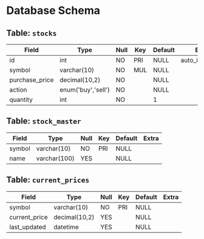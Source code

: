 # Database Schema

## Table: `stocks`
| Field          | Type               | Null | Key | Default | Extra          |
|----------------|--------------------|------|-----|---------|----------------|
| id             | int                | NO   | PRI | NULL    | auto_increment |
| symbol         | varchar(10)        | NO   | MUL | NULL    |                |
| purchase_price | decimal(10,2)      | NO   |     | NULL    |                |
| action         | enum('buy','sell') | NO   |     | NULL    |                |
| quantity       | int                | NO   |     | 1       |                |

## Table: `stock_master`
| Field  | Type         | Null | Key | Default | Extra |
|--------|--------------|------|-----|---------|-------|
| symbol | varchar(10)  | NO   | PRI | NULL    |       |
| name   | varchar(100) | YES  |     | NULL    |       |

## Table: `current_prices`
| Field         | Type          | Null | Key | Default | Extra |
|---------------|---------------|------|-----|---------|-------|
| symbol        | varchar(10)   | NO   | PRI | NULL    |       |
| current_price | decimal(10,2) | YES  |     | NULL    |       |
| last_updated  | datetime      | YES  |     | NULL    |       |